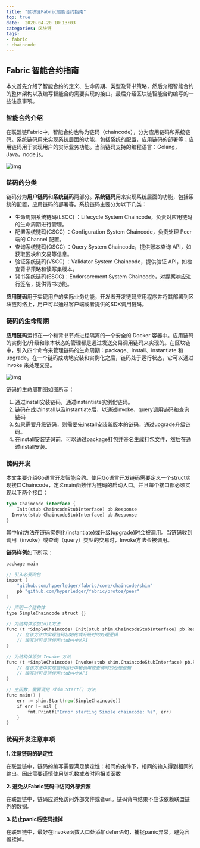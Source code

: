 ```yaml
---
title: "区块链Fabric智能合约指南"
top: true
date:  2020-04-20 10:13:03
categories: 区块链
tags:
- fabric
- chaincode
---
```




## Fabric 智能合约指南



本文首先介绍了智能合约的定义、生命周期、类型及背书策略，然后介绍智能合约的整体架构以及编写智能合约需要实现的接口。最后介绍区块链智能合约编写的一些注意事项。

### 智能合约介绍

在联盟链Fabric中，智能合约也称为链码（chaincode），分为应用链码和系统链码。系统链码用来实现系统层面的功能，包括系统的配置，应用链码的部署等；应用链码用于实现用户的实际业务功能。当前链码支持的编程语言：Golang，Java，node.js。

![img](https://mmbiz.qpic.cn/mmbiz_png/eHN7rfCHfK8uHHHv3YLzkXrpGqfc37YOFo2GKLBphw4fQqaaXAup5IBhLfUNEibTciaJRhSK2MQQkUWXXgIic5Bgw/640?wx_fmt=png&wxfrom=5&wx_lazy=1&wx_co=1)

### 链码的分类

链码分为**用户链码**和**系统链码**两部分。**系统链码**用来实现系统层面的功能，包括系统的配置，应用链码的部署等。系统链码主要分为以下几类：

- 生命周期系统链码(LSCC) ：Lifecycle System Chaincode，负责对应用链码的生命周期进行管理。
- 配置系统链码(CSCC) ：Configuration System Chaincode，负责处理 Peer 端的 Channel 配置。
- 查询系统链码(QSCC) ：Query System Chaincode，提供账本查询 API，如获取区块和交易等信息。
- 验证系统链码(VSCC) ：Validator System Chaincode，提供验证 API，如检查背书策略和读写集版本。
- 背书系统链码(ESCC)：Endorsorement System Chaincode，对提案响应进行签名，提供背书功能。

**应用链码**用于实现用户的实际业务功能，开发者开发链码应用程序并将其部署到区块链网络上，用户可以通过客户端或者提供的SDK调用链码。

### 链码的生命周期

**应用链码**运行在一个和背书节点进程隔离的一个安全的 Docker 容器中。应用链码的实例化/升级和账本状态的管理都是通过发送交易调用链码来实现的。在区块链中，引入四个命令来管理链码的生命周期：package、install、instantiate 和 upgrade。在一个链码成功地安装和实例化之后，链码处于运行状态，它可以通过 invoke 来处理交易。

![img](https://mmbiz.qpic.cn/mmbiz_png/eHN7rfCHfK8uHHHv3YLzkXrpGqfc37YOK7hsB4tUpEWAe9Uc3S4dnRVY2oBFjHyRPXASEDdb0vgmwQBiaeyuOXQ/640?wx_fmt=png&wxfrom=5&wx_lazy=1&wx_co=1)

链码的生命周期图如图所示：

1. 通过install安装链码，通过instantiate实例化链码。
2. 链码在成功install以及instantiate后，以通过invoke、query调用链码和查询链码
3. 如果需要升级链码，则需要先install安装新版本的链码，通过upgrade升级链码。
4. 在install安装链码前，可以通过package打包并签名生成打包文件，然后在通过install安装。

### 链码开发

本文主要介绍Go语言开发智能合约。使用Go语言开发链码需要定义一个struct实现接口Chaincode，定义main函数作为链码的启动入口。并且每个接口都必须实现以下两个接口：

```go
type Chaincode interface {  
	Init(stub ChaincodeStubInterface) pb.Response 
  Invoke(stub ChaincodeStubInterface) pb.Response
}
```

其中Init方法在链码实例化(instantiate)或升级(upgrade)时会被调用。当链码收到调用（invoke）或查询（query）类型的交易时，Invoke方法会被调用。

**链码样例**如下所示：

```go
package main

// 引入必要的包
import (
    "github.com/hyperledger/fabric/core/chaincode/shim"
    pb "github.com/hyperledger/fabric/protos/peer"
)

// 声明一个结构体
type SimpleChaincode struct {}

// 为结构体添加Init方法
func (t *SimpleChaincode) Init(stub shim.ChaincodeStubInterface) pb.Response {
    // 在该方法中实现链码初始化或升级时的处理逻辑
    // 编写时可灵活使用stub中的API
}

// 为结构体添加 Invoke 方法
func (t *SimpleChaincode) Invoke(stub shim.ChaincodeStubInterface) pb.Response {
    // 在该方法中实现链码运行中被调用或查询时的处理逻辑
    // 编写时可灵活使用stub中的API
}

// 主函数，需要调用 shim.Start() 方法
func main() {
    err := shim.Start(new(SimpleChaincode))
    if err != nil {
        fmt.Printf("Error starting Simple chaincode: %s", err)
    }
}
```

### 链码开发注意事项

**1. 注意链码的确定性**

在联盟链中，链码的编写需要满足确定性：相同的条件下，相同的输入得到相同的输出。因此需要谨慎使用随机数或者时间相关函数

**2. 避免从Fabric链码中访问外部资源**

在联盟链中，链码应避免访问外部文件或者url。链码背书结果不应该依赖联盟链外的数据。

 **3. 防止panic后链码挂掉**

在联盟链中，最好在Invoke函数入口处添加defer语句，捕捉panic异常，避免容器挂掉。